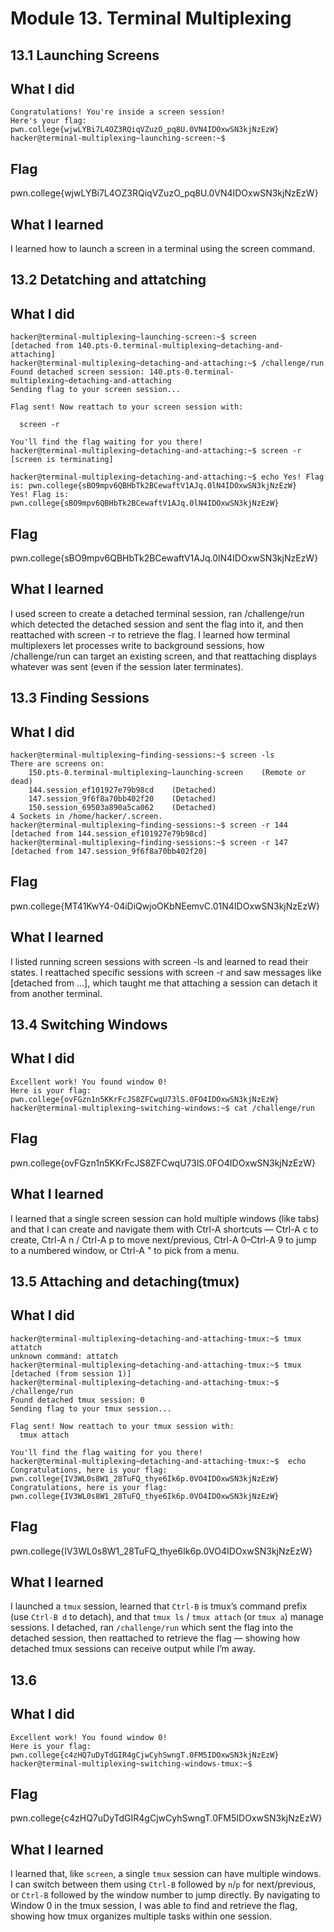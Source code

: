 # Module 13. Terminal Multiplexing
## 13.1 Launching Screens
## What I did
```
Congratulations! You're inside a screen session!
Here's your flag:
pwn.college{wjwLYBi7L4OZ3RQiqVZuzO_pq8U.0VN4IDOxwSN3kjNzEzW}
hacker@terminal-multiplexing~launching-screen:~$

```
## Flag
pwn.college{wjwLYBi7L4OZ3RQiqVZuzO_pq8U.0VN4IDOxwSN3kjNzEzW}
## What I learned
I learned how to launch a screen in a terminal using the screen command.

## 13.2 Detatching and attatching
## What I did
```
hacker@terminal-multiplexing~launching-screen:~$ screen
[detached from 140.pts-0.terminal-multiplexing~detaching-and-attaching]
hacker@terminal-multiplexing~detaching-and-attaching:~$ /challenge/run
Found detached screen session: 140.pts-0.terminal-multiplexing~detaching-and-attaching
Sending flag to your screen session...

Flag sent! Now reattach to your screen session with:

  screen -r

You'll find the flag waiting for you there!
hacker@terminal-multiplexing~detaching-and-attaching:~$ screen -r
[screen is terminating]

hacker@terminal-multiplexing~detaching-and-attaching:~$ echo Yes! Flag is: pwn.college{sBO9mpv6QBHbTk2BCewaftV1AJq.0lN4IDOxwSN3kjNzEzW}
Yes! Flag is: pwn.college{sBO9mpv6QBHbTk2BCewaftV1AJq.0lN4IDOxwSN3kjNzEzW}
```
## Flag
pwn.college{sBO9mpv6QBHbTk2BCewaftV1AJq.0lN4IDOxwSN3kjNzEzW}
## What I learned
I used screen to create a detached terminal session, ran /challenge/run which detected the detached session and sent the flag into it, and then reattached
with screen -r to retrieve the flag. I learned how terminal multiplexers let processes write to background sessions, how /challenge/run can target an existing screen, 
and that reattaching displays whatever was sent (even if the session later terminates).

## 13.3 Finding Sessions
## What I did
```
hacker@terminal-multiplexing~finding-sessions:~$ screen -ls
There are screens on:
	150.pts-0.terminal-multiplexing~launching-screen	(Remote or dead)
	144.session_ef101927e79b98cd	(Detached)
	147.session_9f6f8a70bb402f20	(Detached)
	150.session_69503a890a5ca062	(Detached)
4 Sockets in /home/hacker/.screen.
hacker@terminal-multiplexing~finding-sessions:~$ screen -r 144
[detached from 144.session_ef101927e79b98cd]
hacker@terminal-multiplexing~finding-sessions:~$ screen -r 147
[detached from 147.session_9f6f8a70bb402f20]
```
## Flag
pwn.college{MT41KwY4-04iDiQwjoOKbNEemvC.01N4IDOxwSN3kjNzEzW}
## What I learned
I listed running screen sessions with screen -ls and learned to read their states. I reattached specific sessions with screen -r <id> and saw messages like [detached from ...], which taught me that attaching a session can detach it from another terminal.

## 13.4 Switching Windows
## What I did
```
Excellent work! You found window 0!
Here is your flag: pwn.college{ovFGzn1n5KKrFcJS8ZFCwqU73lS.0FO4IDOxwSN3kjNzEzW}
hacker@terminal-multiplexing~switching-windows:~$ cat /challenge/run       
```
## Flag
pwn.college{ovFGzn1n5KKrFcJS8ZFCwqU73lS.0FO4IDOxwSN3kjNzEzW}
## What I learned
I learned that a single screen session can hold multiple windows (like tabs) and that I can create and navigate them with Ctrl-A shortcuts — Ctrl-A c to create, Ctrl-A n / Ctrl-A p to move next/previous, Ctrl-A 0–Ctrl-A 9 to jump to a numbered window, or Ctrl-A " to pick from a menu.

## 13.5 Attaching and detaching(tmux)
## What I did
```
hacker@terminal-multiplexing~detaching-and-attaching-tmux:~$ tmux attatch
unknown command: attatch
hacker@terminal-multiplexing~detaching-and-attaching-tmux:~$ tmux
[detached (from session 1)]
hacker@terminal-multiplexing~detaching-and-attaching-tmux:~$ /challenge/run
Found detached tmux session: 0
Sending flag to your tmux session...

Flag sent! Now reattach to your tmux session with:
  tmux attach

You'll find the flag waiting for you there!
hacker@terminal-multiplexing~detaching-and-attaching-tmux:~$  echo Congratulations, here is your flag: pwn.college{IV3WL0s8W1_28TuFQ_thye6Ik6p.0VO4IDOxwSN3kjNzEzW}
Congratulations, here is your flag: pwn.college{IV3WL0s8W1_28TuFQ_thye6Ik6p.0VO4IDOxwSN3kjNzEzW}
```
## Flag
pwn.college{IV3WL0s8W1_28TuFQ_thye6Ik6p.0VO4IDOxwSN3kjNzEzW}
## What I learned
I launched a `tmux` session, learned that `Ctrl-B` is tmux’s command prefix (use `Ctrl-B d` to detach), and that `tmux ls` / `tmux attach` (or `tmux a`) manage sessions. I detached, ran `/challenge/run` which sent the flag into the detached session, then reattached to retrieve the flag — showing how detached tmux sessions can receive output while I’m away.

## 13.6
## What I did
```
Excellent work! You found window 0!
Here is your flag: pwn.college{c4zHQ7uDyTdGIR4gCjwCyhSwngT.0FM5IDOxwSN3kjNzEzW}
hacker@terminal-multiplexing~switching-windows-tmux:~$ 

```
## Flag
pwn.college{c4zHQ7uDyTdGIR4gCjwCyhSwngT.0FM5IDOxwSN3kjNzEzW}
## What I learned

I learned that, like `screen`, a single `tmux` session can have multiple windows. I can switch between them using `Ctrl-B` followed by `n`/`p` for next/previous, or `Ctrl-B` followed by the window number to jump directly. By navigating to Window 0 in the tmux session, I was able to find and retrieve the flag, showing how tmux organizes multiple tasks within one session.



